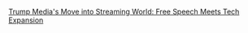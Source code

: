 
[Trump Media's Move into Streaming World: Free Speech Meets Tech Expansion](https://reclaimthenet.org/trump-medias-move-into-streaming-world-free-speech-meets-tech-expansion?_nlid=9zPpG3YRYE&_nhids=ncRGMFG3seqwK0ls)
